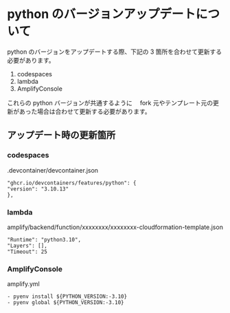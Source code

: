 # python のバージョンアップデートについて

python のバージョンをアップデートする際、下記の 3 箇所を合わせて更新する必要があります。

1. codespaces
2. lambda
3. AmplifyConsole

これらの python バージョンが共通するように　 fork 元やテンプレート元の更新があった場合は合わせて更新する必要があります。

## アップデート時の更新箇所

### codespaces

.devcontainer/devcontainer.json

```
"ghcr.io/devcontainers/features/python": {
"version": "3.10.13"
},
```

### lambda

amplify/backend/function/xxxxxxxx/xxxxxxxx-cloudformation-template.json

```
"Runtime": "python3.10",
"Layers": [],
"Timeout": 25
```

### AmplifyConsole

amplify.yml

```
- pyenv install ${PYTHON_VERSION:-3.10}
- pyenv global ${PYTHON_VERSION:-3.10}
```
